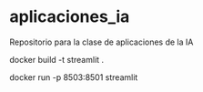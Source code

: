 # aplicaciones_ia
Repositorio para la clase de aplicaciones de la IA


docker build -t streamlit .

docker run -p 8503:8501 streamlit
